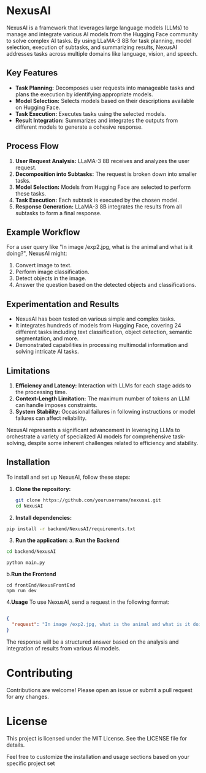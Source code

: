 # NexusAI

NexusAI is a framework that leverages large language models (LLMs) to manage and integrate various AI models from the Hugging Face community to solve complex AI tasks. By using LLaMA-3 8B for task planning, model selection, execution of subtasks, and summarizing results, NexusAI addresses tasks across multiple domains like language, vision, and speech.

## Key Features

- **Task Planning:** Decomposes user requests into manageable tasks and plans the execution by identifying appropriate models.
- **Model Selection:** Selects models based on their descriptions available on Hugging Face.
- **Task Execution:** Executes tasks using the selected models.
- **Result Integration:** Summarizes and integrates the outputs from different models to generate a cohesive response.

## Process Flow

1. **User Request Analysis:** LLaMA-3 8B receives and analyzes the user request.
2. **Decomposition into Subtasks:** The request is broken down into smaller tasks.
3. **Model Selection:** Models from Hugging Face are selected to perform these tasks.
4. **Task Execution:** Each subtask is executed by the chosen model.
5. **Response Generation:** LLaMA-3 8B integrates the results from all subtasks to form a final response.

## Example Workflow

For a user query like "In image /exp2.jpg, what is the animal and what is it doing?", NexusAI might:
1. Convert image to text.
2. Perform image classification.
3. Detect objects in the image.
4. Answer the question based on the detected objects and classifications.

## Experimentation and Results

- NexusAI has been tested on various simple and complex tasks.
- It integrates hundreds of models from Hugging Face, covering 24 different tasks including text classification, object detection, semantic segmentation, and more.
- Demonstrated capabilities in processing multimodal information and solving intricate AI tasks.

## Limitations

1. **Efficiency and Latency:** Interaction with LLMs for each stage adds to the processing time.
2. **Context-Length Limitation:** The maximum number of tokens an LLM can handle imposes constraints.
3. **System Stability:** Occasional failures in following instructions or model failures can affect reliability.

NexusAI represents a significant advancement in leveraging LLMs to orchestrate a variety of specialized AI models for comprehensive task-solving, despite some inherent challenges related to efficiency and stability.

## Installation

To install and set up NexusAI, follow these steps:

1. **Clone the repository:**
   ```bash
   git clone https://github.com/yourusername/nexusai.git
   cd NexusAI

2. **Install dependencies:**

```bash
pip install -r backend/NexusAI/requirements.txt
```
3. **Run the application:**
a. **Run the Backend**
```bash
cd backend/NexusAI
```
```
python main.py
```
b.**Run the Frontend**
```
cd frontEnd/NexusFrontEnd
npm run dev
```

4.**Usage**
To use NexusAI, send a request in the following format:

```json

{
  "request": "In image /exp2.jpg, what is the animal and what is it doing?"
}
```
The response will be a structured answer based on the analysis and integration of results from various AI models.

# Contributing
Contributions are welcome! Please open an issue or submit a pull request for any changes.

# License
This project is licensed under the MIT License. See the LICENSE file for details.


Feel free to customize the installation and usage sections based on your specific project set
